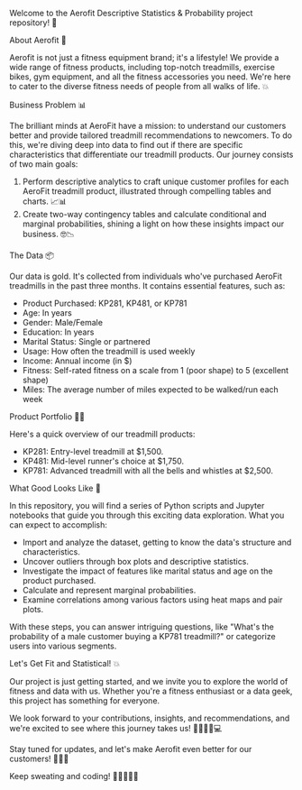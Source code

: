 Welcome to the Aerofit Descriptive Statistics & Probability project repository! 🚀

About Aerofit 💪

Aerofit is not just a fitness equipment brand; it's a lifestyle! We provide a wide range of fitness products, including top-notch treadmills, exercise bikes, gym equipment, and all the fitness accessories you need. We're here to cater to the diverse fitness needs of people from all walks of life. 💥

Business Problem 📊

The brilliant minds at AeroFit have a mission: to understand our customers better and provide tailored treadmill recommendations to newcomers. To do this, we're diving deep into data to find out if there are specific characteristics that differentiate our treadmill products. Our journey consists of two main goals:
1. Perform descriptive analytics to craft unique customer profiles for each AeroFit treadmill product, illustrated through compelling tables and charts. 📈📊
2. Create two-way contingency tables and calculate conditional and marginal probabilities, shining a light on how these insights impact our business. 🤓📉

The Data 📦

Our data is gold. It's collected from individuals who've purchased AeroFit treadmills in the past three months. It contains essential features, such as:

* Product Purchased: KP281, KP481, or KP781
* Age: In years
* Gender: Male/Female
* Education: In years
* Marital Status: Single or partnered
* Usage: How often the treadmill is used weekly
* Income: Annual income (in $)
* Fitness: Self-rated fitness on a scale from 1 (poor shape) to 5 (excellent shape)
* Miles: The average number of miles expected to be walked/run each week

Product Portfolio 🏃‍♂️

Here's a quick overview of our treadmill products:
* KP281: Entry-level treadmill at $1,500.
* KP481: Mid-level runner's choice at $1,750.
* KP781: Advanced treadmill with all the bells and whistles at $2,500.

What Good Looks Like 🌟

In this repository, you will find a series of Python scripts and Jupyter notebooks that guide you through this exciting data exploration. What you can expect to accomplish:
* Import and analyze the dataset, getting to know the data's structure and characteristics.
* Uncover outliers through box plots and descriptive statistics.
* Investigate the impact of features like marital status and age on the product purchased.
* Calculate and represent marginal probabilities.
* Examine correlations among various factors using heat maps and pair plots.

With these steps, you can answer intriguing questions, like "What's the probability of a male customer buying a KP781 treadmill?" or categorize users into various segments.

Let's Get Fit and Statistical! 💥

Our project is just getting started, and we invite you to explore the world of fitness and data with us. Whether you're a fitness enthusiast or a data geek, this project has something for everyone.

We look forward to your contributions, insights, and recommendations, and we're excited to see where this journey takes us! 🚴‍♀️🏃‍♀️💻

Stay tuned for updates, and let's make Aerofit even better for our customers! 🌟🤸‍♂️

Keep sweating and coding! 💪👩‍💻👨‍💻
